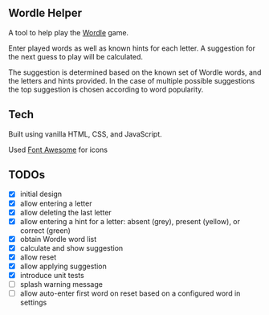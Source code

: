 ## Wordle Helper

A tool to help play the [Wordle](https://www.powerlanguage.co.uk/wordle/) game.

Enter played words as well as known hints for each letter.  A suggestion for the next guess to play will be calculated.

The suggestion is determined based on the known set of Wordle words, and the letters and hints provided. In the case of multiple possible suggestions the top suggestion is chosen according to word popularity.

## Tech
Built using vanilla HTML, CSS, and JavaScript. 

Used [Font Awesome](https://fontawesome.com/) for icons  

## TODOs
* [x] initial design
* [x] allow entering a letter
* [x] allow deleting the last letter
* [x] allow entering a hint for a letter: absent (grey), present (yellow), or correct (green)
* [x] obtain Wordle word list
* [x] calculate and show suggestion
* [x] allow reset
* [x] allow applying suggestion
* [x] introduce unit tests  
* [ ] splash warning message
* [ ] allow auto-enter first word on reset based on a configured word in settings

